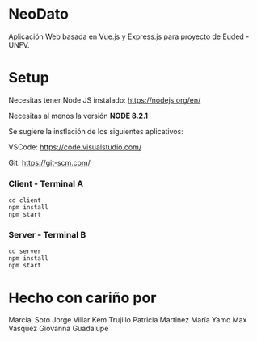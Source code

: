 # NeoDato
Aplicación Web basada en  Vue.js y Express.js para proyecto de Euded - UNFV.

# Setup

Necesitas tener Node JS instalado: https://nodejs.org/en/

Necesitas al menos la versión **NODE 8.2.1**

Se sugiere la instlación de los siguientes aplicativos:

VSCode: https://code.visualstudio.com/

Git: https://git-scm.com/

### Client - Terminal A
```
cd client
npm install
npm start
```

### Server - Terminal B
```
cd server
npm install
npm start
```

# Hecho con cariño por
Marcial Soto
Jorge Villar
Kem Trujillo
Patricia Martinez
María Yamo
Max Vásquez
Giovanna Guadalupe
